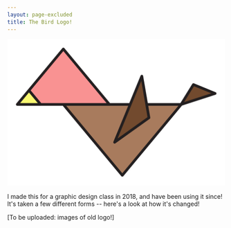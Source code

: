 ```yaml
---
layout: page-excluded
title: The Bird Logo!
---
```


<img src="/bird_logo.png">

I made this for a graphic design class in 2018, and have been using it since! It's taken a few different forms -- here's a look at how it's changed!

\[To be uploaded: images of old logo!\]
